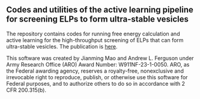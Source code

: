 ## Codes and utilities of the active learning pipeline for screening ELPs to form ultra-stable vesicles

The repository contains codes for running free energy calculation and active learning for the high-throughput screening of ELPs that can form ultra-stable vesicles. The publication is [here](https://doi.org/10.26434/chemrxiv-2025-bmbp7). 

This software was created by Jianming Mao and Andrew L. Ferguson under Army Research Office (ARO) Award Number: W911NF-23-1-0050. ARO, as the Federal awarding agency, reserves a royalty-free, nonexclusive and irrevocable right to reproduce, publish, or otherwise use this software for Federal purposes, and to authorize others to do so in accordance with 2 CFR 200.315(b).
